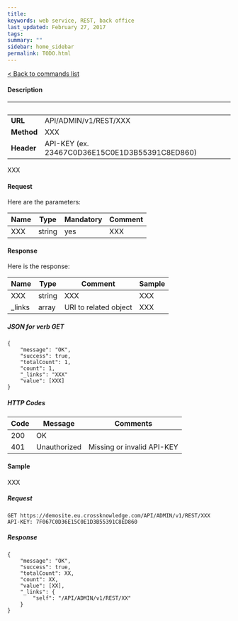 ```yaml
---
title: 
keywords: web service, REST, back office
last_updated: February 27, 2017
tags: 
summary: ""
sidebar: home_sidebar
permalink: TODO.html
---
```


[< Back to commands list](/rest-bo.html#commands)

#### Description

&nbsp; |&nbsp;
--- | -------------
**URL** | API/ADMIN/v1/REST/XXX
**Method** | XXX
**Header** | API-KEY (ex. 23467C0D36E15C0E1D3B55391C8ED860)

XXX

#### Request

Here are the parameters:

Name | Type | Mandatory | Comment
---- | ---- | --------- | --------
XXX | string | yes | XXX

#### Response

Here is the response:

Name | Type | Comment   | Sample
---- | ---- | --------- | --------
XXX | string | XXX | XXX
_links | array | URI to related object | XXX

##### JSON for verb GET

    {
        "message": "OK",
        "success": true,
        "totalCount": 1,
        "count": 1,
        "_links": "XXX"
        "value": [XXX]
    }

##### HTTP Codes

Code | Message | Comments
---- | ------- | --------
200 | OK | &nbsp;
401 | Unauthorized | Missing or invalid API-KEY

#### Sample

XXX

##### Request

    GET https://demosite.eu.crossknowledge.com/API/ADMIN/v1/REST/XXX
    API-KEY: 7F067C0D36E15C0E1D3B55391C8ED860

##### Response

    {
        "message": "OK",
        "success": true,
        "totalCount": XX,
        "count": XX,
        "value": [XX],
        "_links": {
            "self": "/API/ADMIN/v1/REST/XX"
        }
    }